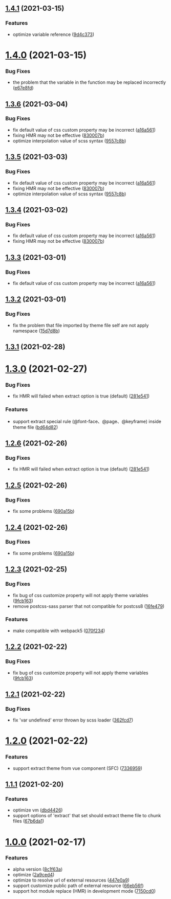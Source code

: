 ## [1.4.1](https://github.com/icesjs/theme-webpack-plugin/compare/v1.4.0...v1.4.1) (2021-03-15)

### Features

- optimize variable reference ([9d4c373](https://github.com/icesjs/theme-webpack-plugin/commit/9d4c37398deb5f8cc573ec0fe300c3a5762268a5))

# [1.4.0](https://github.com/icesjs/theme-webpack-plugin/compare/v1.3.2...v1.4.0) (2021-03-15)

### Bug Fixes

- the problem that the variable in the function may be replaced incorrectly ([e67e8fd](https://github.com/icesjs/theme-webpack-plugin/commit/e67e8fde08ad3c37097cd1a63ec58feade97f0dc))

## [1.3.6](https://github.com/icesjs/theme-webpack-plugin/compare/v1.3.2...v1.3.6) (2021-03-04)

### Bug Fixes

- fix default value of css custom property may be incorrect ([a16a561](https://github.com/icesjs/theme-webpack-plugin/commit/a16a5617c25bd41ee1cd85ab19d542f3a858bfd4))
- fixing HMR may not be effective ([830007b](https://github.com/icesjs/theme-webpack-plugin/commit/830007b7106f63d026f5281363d8bb5eff246640))
- optimize interpolation value of scss syntax ([9557c8b](https://github.com/icesjs/theme-webpack-plugin/commit/9557c8b0025064188c275eb980e93349ea7fbc48))

## [1.3.5](https://github.com/icesjs/theme-webpack-plugin/compare/v1.3.2...v1.3.5) (2021-03-03)

### Bug Fixes

- fix default value of css custom property may be incorrect ([a16a561](https://github.com/icesjs/theme-webpack-plugin/commit/a16a5617c25bd41ee1cd85ab19d542f3a858bfd4))
- fixing HMR may not be effective ([830007b](https://github.com/icesjs/theme-webpack-plugin/commit/830007b7106f63d026f5281363d8bb5eff246640))
- optimize interpolation value of scss syntax ([9557c8b](https://github.com/icesjs/theme-webpack-plugin/commit/9557c8b0025064188c275eb980e93349ea7fbc48))

## [1.3.4](https://github.com/icesjs/theme-webpack-plugin/compare/v1.3.2...v1.3.4) (2021-03-02)

### Bug Fixes

- fix default value of css custom property may be incorrect ([a16a561](https://github.com/icesjs/theme-webpack-plugin/commit/a16a5617c25bd41ee1cd85ab19d542f3a858bfd4))
- fixing HMR may not be effective ([830007b](https://github.com/icesjs/theme-webpack-plugin/commit/830007b7106f63d026f5281363d8bb5eff246640))

## [1.3.3](https://github.com/icesjs/theme-webpack-plugin/compare/v1.3.2...v1.3.3) (2021-03-01)

### Bug Fixes

- fix default value of css custom property may be incorrect ([a16a561](https://github.com/icesjs/theme-webpack-plugin/commit/a16a5617c25bd41ee1cd85ab19d542f3a858bfd4))

## [1.3.2](https://github.com/icesjs/theme-webpack-plugin/compare/v1.3.0...v1.3.2) (2021-03-01)

### Bug Fixes

- fix the problem that file imported by theme file self are not apply namespace ([15d7d8b](https://github.com/icesjs/theme-webpack-plugin/commit/15d7d8bf3d807089b4ff2fc43d2bdbff05895478))

## [1.3.1](https://github.com/icesjs/theme-webpack-plugin/compare/v1.3.0...v1.3.1) (2021-02-28)

# [1.3.0](https://github.com/icesjs/theme-webpack-plugin/compare/v1.2.5...v1.3.0) (2021-02-27)

### Bug Fixes

- fix HMR will failed when extract option is true (default) ([281e541](https://github.com/icesjs/theme-webpack-plugin/commit/281e541de2a06fc15ae20c8733cb6ff5a812fc90))

### Features

- support extract special rule (\@font-face、\@page、\@keyframe) inside theme file ([bd64d82](https://github.com/icesjs/theme-webpack-plugin/commit/bd64d82c18b97fa12305c84b6764de6d2c4c5966))

## [1.2.6](https://github.com/icesjs/theme-webpack-plugin/compare/v1.2.5...v1.2.6) (2021-02-26)

### Bug Fixes

- fix HMR will failed when extract option is true (default) ([281e541](https://github.com/icesjs/theme-webpack-plugin/commit/281e541de2a06fc15ae20c8733cb6ff5a812fc90))

## [1.2.5](https://github.com/icesjs/theme-webpack-plugin/compare/v1.2.3...v1.2.5) (2021-02-26)

### Bug Fixes

- fix some problems ([690a15b](https://github.com/icesjs/theme-webpack-plugin/commit/690a15b5a2ae4acb89eb2e5e11aeb78c164a36ba))

## [1.2.4](https://github.com/icesjs/theme-webpack-plugin/compare/v1.2.3...v1.2.4) (2021-02-26)

### Bug Fixes

- fix some problems ([690a15b](https://github.com/icesjs/theme-webpack-plugin/commit/690a15b5a2ae4acb89eb2e5e11aeb78c164a36ba))

## [1.2.3](https://github.com/icesjs/theme-webpack-plugin/compare/v1.2.1...v1.2.3) (2021-02-25)

### Bug Fixes

- fix bug of css customize property will not apply theme variables ([9fcb163](https://github.com/icesjs/theme-webpack-plugin/commit/9fcb1633789e8cfff39d1615a2f773a0b8b35387))
- remove postcss-sass parser that not compatible for postcss8 ([16fe479](https://github.com/icesjs/theme-webpack-plugin/commit/16fe47945ca7dd11a11992d78f10bc82a6b7ad03))

### Features

- make compatible with webpack5 ([070f234](https://github.com/icesjs/theme-webpack-plugin/commit/070f2347cfcd4837ce579dc4558dbc0f932b663f))

## [1.2.2](https://github.com/icesjs/theme-webpack-plugin/compare/v1.2.1...v1.2.2) (2021-02-22)

### Bug Fixes

- fix bug of css customize property will not apply theme variables ([9fcb163](https://github.com/icesjs/theme-webpack-plugin/commit/9fcb1633789e8cfff39d1615a2f773a0b8b35387))

## [1.2.1](https://github.com/icesjs/theme-webpack-plugin/compare/v1.2.0...v1.2.1) (2021-02-22)

### Bug Fixes

- fix 'var undefined' error thrown by scss loader ([362fcd7](https://github.com/icesjs/theme-webpack-plugin/commit/362fcd76dbe14a5b16a82441de5e81e2df3f45a6))

# [1.2.0](https://github.com/icesjs/theme-webpack-plugin/compare/v1.1.1...v1.2.0) (2021-02-22)

### Features

- support extract theme from vue component (SFC) ([7336959](https://github.com/icesjs/theme-webpack-plugin/commit/73369597681bd4f74846e3168ac589db9087c22c))

## [1.1.1](https://github.com/icesjs/theme-webpack-plugin/compare/v1.0.0...v1.1.1) (2021-02-20)

### Features

- optimize vm ([dbd4426](https://github.com/icesjs/theme-webpack-plugin/commit/dbd4426afd588a16dc5a7c49bc160f28822f178e))
- support options of 'extract' that set should extract theme file to chunk files ([67b6da1](https://github.com/icesjs/theme-webpack-plugin/commit/67b6da1274e37d7044d757c7234dfe85ec7889db))

# [1.0.0](https://github.com/icesjs/theme-webpack-plugin/compare/8c1f63a95603a638a386b7244211c178ccc33da2...v1.0.0) (2021-02-17)

### Features

- alpha version ([8c1f63a](https://github.com/icesjs/theme-webpack-plugin/commit/8c1f63a95603a638a386b7244211c178ccc33da2))
- optimize ([2a9ced4](https://github.com/icesjs/theme-webpack-plugin/commit/2a9ced4404b2ed0c2b73be84fe809d31a29a3dba))
- optimize to resolve url of external resources ([447e0a9](https://github.com/icesjs/theme-webpack-plugin/commit/447e0a94aa8d42eb90b2b3268173424f54b093c1))
- support customize public path of external resource ([66eb56f](https://github.com/icesjs/theme-webpack-plugin/commit/66eb56f404d0a067bce0edd0e1606d46261c0fa2))
- support hot module replace (HMR) in development mode ([7150cd0](https://github.com/icesjs/theme-webpack-plugin/commit/7150cd059ad48152cd9b4a9330d74b57257ff788))
